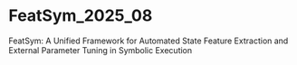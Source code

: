 # FeatSym_2025_08
FeatSym: A Unified Framework for Automated State Feature Extraction and External Parameter Tuning in Symbolic Execution
